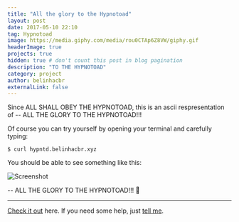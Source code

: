 ```yaml
---
title: "All the glory to the Hypnotoad"
layout: post
date: 2017-05-10 22:10
tag: Hypnotoad
image: https://media.giphy.com/media/rou0CTAp6Z8VW/giphy.gif
headerImage: true
projects: true
hidden: true # don't count this post in blog pagination
description: "TO THE HYPNOTOAD"
category: project
author: belinhacbr
externalLink: false
---
```


Since ALL SHALL OBEY THE HYPNOTOAD, this is an ascii respresentation of -- ALL THE GLORY TO THE HYPNOTOAD!!!

Of course you can try yourself by opening your terminal and carefully typing:

`$ curl hypntd.belinhacbr.xyz`

You should be able to see something like this:

![Screenshot](http://imgur.com/a/vANGj)

 -- ALL THE GLORY TO THE HYPNOTOAD!!! :frog:

---

[Check it out](https://github.com/belinhacbr/ascii-hypnotoad) here.
If you need some help, just [tell me](https://github.com/belinhacbr/ascii-hypnotoad/issues).
